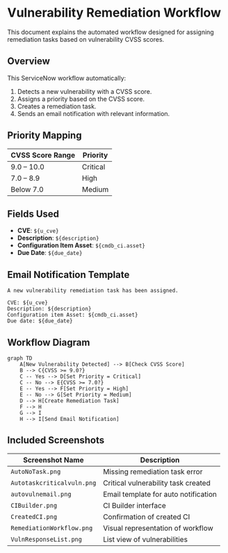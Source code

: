 
# Vulnerability Remediation Workflow

This document explains the automated workflow designed for assigning remediation tasks based on vulnerability CVSS scores.

## Overview

This ServiceNow workflow automatically:

1. Detects a new vulnerability with a CVSS score.
2. Assigns a priority based on the CVSS score.
3. Creates a remediation task.
4. Sends an email notification with relevant information.

## Priority Mapping

| CVSS Score Range | Priority  |
|------------------|-----------|
| 9.0 – 10.0       | Critical  |
| 7.0 – 8.9        | High      |
| Below 7.0        | Medium    |

## Fields Used

- **CVE**: `${u_cve}`
- **Description**: `${description}`
- **Configuration Item Asset**: `${cmdb_ci.asset}`
- **Due Date**: `${due_date}`

## Email Notification Template

```
A new vulnerability remediation task has been assigned.

CVE: ${u_cve}
Description: ${description}
Configuration item Asset: ${cmdb_ci.asset}
Due date: ${due_date}
```

## Workflow Diagram

```mermaid
graph TD
    A[New Vulnerability Detected] --> B[Check CVSS Score]
    B --> C{CVSS >= 9.0?}
    C -- Yes --> D[Set Priority = Critical]
    C -- No --> E{CVSS >= 7.0?}
    E -- Yes --> F[Set Priority = High]
    E -- No --> G[Set Priority = Medium]
    D --> H[Create Remediation Task]
    F --> H
    G --> I
    H --> I[Send Email Notification]
```

## Included Screenshots

| Screenshot Name              | Description                        |
|-----------------------------|------------------------------------|
| `AutoNoTask.png`            | Missing remediation task error     |
| `Autotaskcriticalvuln.png`  | Critical vulnerability task created|
| `autovulnemail.png`         | Email template for auto notification|
| `CIBuilder.png`             | CI Builder interface               |
| `CreatedCI.png`             | Confirmation of created CI         |
| `RemediationWorkflow.png`   | Visual representation of workflow  |
| `VulnResponseList.png`      | List view of vulnerabilities       |
